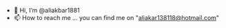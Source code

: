 - 👋 Hi, I’m @aliakbar1881
- 📫 How to reach me ...
you can find me on "aliakar138118@hotmail.com"

<!---
aliakbar1881/aliakbar1881 is a ✨ special ✨ repository because its `README.md` (this file) appears on your GitHub profile.
You can click the Preview link to take a look at your changes.
--->
